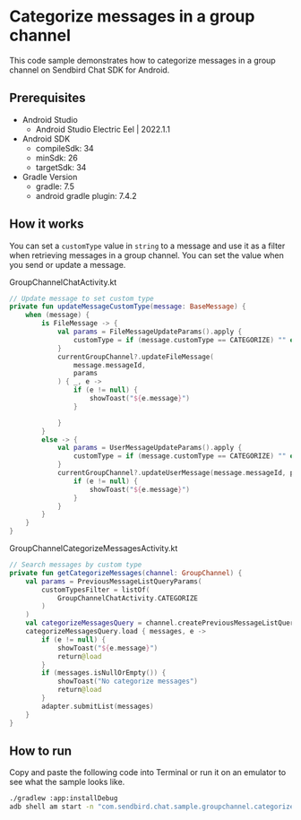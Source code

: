 # Categorize messages in a group channel

This code sample demonstrates how to categorize messages in a group channel on Sendbird Chat SDK for Android.

## Prerequisites

+ Android Studio
  + Android Studio Electric Eel | 2022.1.1
+ Android SDK
    + compileSdk: 34
    + minSdk: 26
    + targetSdk: 34
+ Gradle Version
    + gradle: 7.5
    + android gradle plugin: 7.4.2

## How it works

You can set a `customType` value in `string` to a message and use it as a filter when retrieving messages in a group channel. You can set the value when you send or update a message.

GroupChannelChatActivity.kt
``` kotlin
// Update message to set custom type
private fun updateMessageCustomType(message: BaseMessage) {
    when (message) {
        is FileMessage -> {
            val params = FileMessageUpdateParams().apply {
                customType = if (message.customType == CATEGORIZE) "" else CATEGORIZE
            }
            currentGroupChannel?.updateFileMessage(
                message.messageId,
                params
            ) { _, e ->
                if (e != null) {
                    showToast("${e.message}")
                }

            }
        }
        else -> {
            val params = UserMessageUpdateParams().apply {
                customType = if (message.customType == CATEGORIZE) "" else CATEGORIZE
            }
            currentGroupChannel?.updateUserMessage(message.messageId, params) { _, e ->
                if (e != null) {
                    showToast("${e.message}")
                }
            }
        }
    }
}
```

GroupChannelCategorizeMessagesActivity.kt
``` kotlin
// Search messages by custom type
private fun getCategorizeMessages(channel: GroupChannel) {
    val params = PreviousMessageListQueryParams(
        customTypesFilter = listOf(
            GroupChannelChatActivity.CATEGORIZE
        )
    )
    val categorizeMessagesQuery = channel.createPreviousMessageListQuery(params)
    categorizeMessagesQuery.load { messages, e ->
        if (e != null) {
            showToast("${e.message}")
            return@load
        }
        if (messages.isNullOrEmpty()) {
            showToast("No categorize messages")
            return@load
        }
        adapter.submitList(messages)
    }
}
```

## How to run

Copy and paste the following code into Terminal or run it on an emulator to see what the sample looks like.

``` bash
./gradlew :app:installDebug
adb shell am start -n "com.sendbird.chat.sample.groupchannel.categorizemessages/com.sendbird.chat.sample.groupchannel.categorizemessages.base.SplashActivity" -a android.intent.action.MAIN -c android.intent.category.LAUNCHER --splashscreen-show-icon
```
